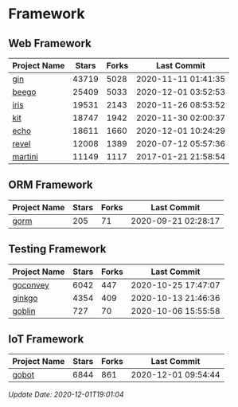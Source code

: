 # Framework

## Web Framework
| Project Name | Stars | Forks | Last Commit |
| ------------ | ----- | ----- | ----------- |
| [gin](https://github.com/gin-gonic/gin) | 43719 | 5028 | 2020-11-11 01:41:35 |
| [beego](https://github.com/astaxie/beego) | 25409 | 5033 | 2020-12-01 03:52:53 |
| [iris](https://github.com/kataras/iris) | 19531 | 2143 | 2020-11-26 08:53:52 |
| [kit](https://github.com/go-kit/kit) | 18747 | 1942 | 2020-11-30 02:00:37 |
| [echo](https://github.com/labstack/echo) | 18611 | 1660 | 2020-12-01 10:24:29 |
| [revel](https://github.com/revel/revel) | 12008 | 1389 | 2020-07-12 05:57:36 |
| [martini](https://github.com/go-martini/martini) | 11149 | 1117 | 2017-01-21 21:58:54 |

## ORM Framework
| Project Name | Stars | Forks | Last Commit |
| ------------ | ----- | ----- | ----------- |
| [gorm](https://github.com/jinzhu/gorm) | 205 | 71 | 2020-09-21 02:28:17 |

## Testing Framework
| Project Name | Stars | Forks | Last Commit |
| ------------ | ----- | ----- | ----------- |
| [goconvey](https://github.com/smartystreets/goconvey) | 6042 | 447 | 2020-10-25 17:47:07 |
| [ginkgo](https://github.com/onsi/ginkgo) | 4354 | 409 | 2020-10-13 21:46:36 |
| [goblin](https://github.com/franela/goblin) | 727 | 70 | 2020-10-06 15:55:58 |

## IoT Framework
| Project Name | Stars | Forks | Last Commit |
| ------------ | ----- | ----- | ----------- |
| [gobot](https://github.com/hybridgroup/gobot) | 6844 | 861 | 2020-12-01 09:54:44 |

*Update Date: 2020-12-01T19:01:04*
